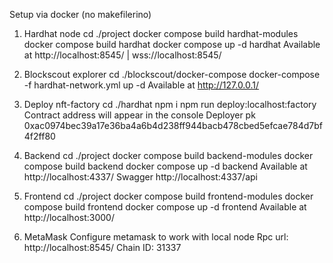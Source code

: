 Setup via docker (no makefilerino)

1. Hardhat node
cd ./project
docker compose build hardhat-modules
docker compose build hardhat
docker compose up -d hardhat
Available at http://localhost:8545/ | wss://localhost:8545/ 

2. Blockscout explorer
cd ./blockscout/docker-compose
docker-compose -f hardhat-network.yml up -d
Available at http://127.0.0.1/

3. Deploy nft-factory
cd ./hardhat
npm i
npm run deploy:localhost:factory
Сontract address will appear in the console
Deployer pk 0xac0974bec39a17e36ba4a6b4d238ff944bacb478cbed5efcae784d7bf4f2ff80

4. Backend
cd ./project
docker compose build backend-modules
docker compose build backend
docker compose up -d backend
Available at http://localhost:4337/
Swagger http://localhost:4337/api

5. Frontend
cd ./project
docker compose build frontend-modules
docker compose build frontend
docker compose up -d frontend
Available at http://localhost:3000/

6. MetaMask
Configure metamask to work with local node
Rpc url: http://localhost:8545/
Chain ID: 31337
